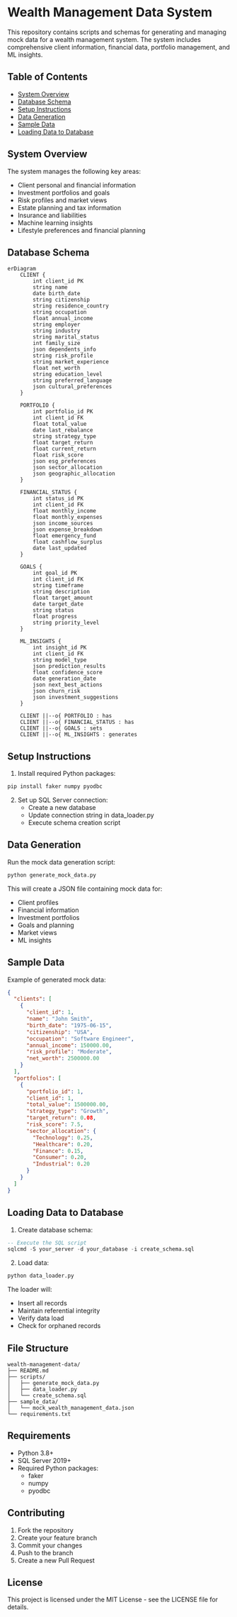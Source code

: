 # Wealth Management Data System

This repository contains scripts and schemas for generating and managing mock data for a wealth management system. The system includes comprehensive client information, financial data, portfolio management, and ML insights.

## Table of Contents
- [System Overview](#system-overview)
- [Database Schema](#database-schema)
- [Setup Instructions](#setup-instructions)
- [Data Generation](#data-generation)
- [Sample Data](#sample-data)
- [Loading Data to Database](#loading-data-to-database)

## System Overview

The system manages the following key areas:
- Client personal and financial information
- Investment portfolios and goals
- Risk profiles and market views
- Estate planning and tax information
- Insurance and liabilities
- Machine learning insights
- Lifestyle preferences and financial planning

## Database Schema

```mermaid
erDiagram
    CLIENT {
        int client_id PK
        string name
        date birth_date
        string citizenship
        string residence_country
        string occupation
        float annual_income
        string employer
        string industry
        string marital_status
        int family_size
        json dependents_info
        string risk_profile
        string market_experience
        float net_worth
        string education_level
        string preferred_language
        json cultural_preferences
    }

    PORTFOLIO {
        int portfolio_id PK
        int client_id FK
        float total_value
        date last_rebalance
        string strategy_type
        float target_return
        float current_return
        float risk_score
        json esg_preferences
        json sector_allocation
        json geographic_allocation
    }

    FINANCIAL_STATUS {
        int status_id PK
        int client_id FK
        float monthly_income
        float monthly_expenses
        json income_sources
        json expense_breakdown
        float emergency_fund
        float cashflow_surplus
        date last_updated
    }

    GOALS {
        int goal_id PK
        int client_id FK
        string timeframe
        string description
        float target_amount
        date target_date
        string status
        float progress
        string priority_level
    }

    ML_INSIGHTS {
        int insight_id PK
        int client_id FK
        string model_type
        json prediction_results
        float confidence_score
        date generation_date
        json next_best_actions
        json churn_risk
        json investment_suggestions
    }

    CLIENT ||--o{ PORTFOLIO : has
    CLIENT ||--o{ FINANCIAL_STATUS : has
    CLIENT ||--o{ GOALS : sets
    CLIENT ||--o{ ML_INSIGHTS : generates
```

## Setup Instructions

1. Install required Python packages:
```bash
pip install faker numpy pyodbc
```

2. Set up SQL Server connection:
   - Create a new database
   - Update connection string in data_loader.py
   - Execute schema creation script

## Data Generation

Run the mock data generation script:
```bash
python generate_mock_data.py
```

This will create a JSON file containing mock data for:
- Client profiles
- Financial information
- Investment portfolios
- Goals and planning
- Market views
- ML insights

## Sample Data

Example of generated mock data:

```json
{
  "clients": [
    {
      "client_id": 1,
      "name": "John Smith",
      "birth_date": "1975-06-15",
      "citizenship": "USA",
      "occupation": "Software Engineer",
      "annual_income": 150000.00,
      "risk_profile": "Moderate",
      "net_worth": 2500000.00
    }
  ],
  "portfolios": [
    {
      "portfolio_id": 1,
      "client_id": 1,
      "total_value": 1500000.00,
      "strategy_type": "Growth",
      "target_return": 0.08,
      "risk_score": 7.5,
      "sector_allocation": {
        "Technology": 0.25,
        "Healthcare": 0.20,
        "Finance": 0.15,
        "Consumer": 0.20,
        "Industrial": 0.20
      }
    }
  ]
}
```

## Loading Data to Database

1. Create database schema:
```sql
-- Execute the SQL script
sqlcmd -S your_server -d your_database -i create_schema.sql
```

2. Load data:
```bash
python data_loader.py
```

The loader will:
- Insert all records
- Maintain referential integrity
- Verify data load
- Check for orphaned records

## File Structure

```
wealth-management-data/
├── README.md
├── scripts/
│   ├── generate_mock_data.py
│   ├── data_loader.py
│   └── create_schema.sql
├── sample_data/
│   └── mock_wealth_management_data.json
└── requirements.txt
```

## Requirements

- Python 3.8+
- SQL Server 2019+
- Required Python packages:
  - faker
  - numpy
  - pyodbc

## Contributing

1. Fork the repository
2. Create your feature branch
3. Commit your changes
4. Push to the branch
5. Create a new Pull Request

## License

This project is licensed under the MIT License - see the LICENSE file for details.
